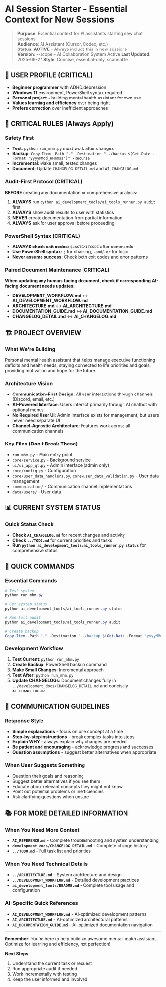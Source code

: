 # AI Session Starter - Essential Context for New Sessions

> **Purpose**: Essential context for AI assistants starting new chat sessions  
> **Audience**: AI Assistant (Cursor, Codex, etc.)  
> **Status**: **ACTIVE** - Always include this in new sessions  
> **Version**: --scope - AI Collaboration System Active
> **Last Updated**: 2025-09-27
> **Style**: Concise, essential-only, scannable

## 🎯 **USER PROFILE (CRITICAL)**
- **Beginner programmer** with ADHD/depression
- **Windows 11** environment, PowerShell syntax required
- **Personal project** - building mental health assistant for own use
- **Values learning and efficiency** over being right
- **Prefers correction** over inefficient approaches

## 🚨 **CRITICAL RULES (Always Apply)**

### **Safety First**
- **Test**: `python run_mhm.py` must work after changes
- **Backup**: `Copy-Item -Path "." -Destination "../backup_$(Get-Date -Format 'yyyyMMdd_HHmmss')" -Recurse`
- **Incremental**: Make small, tested changes
- **Document**: Update `CHANGELOG_DETAIL.md` and `AI_CHANGELOG.md`

### **Audit-First Protocol (CRITICAL)**
**BEFORE** creating any documentation or comprehensive analysis:
1. **ALWAYS** run `python ai_development_tools/ai_tools_runner.py audit` first
2. **ALWAYS** show audit results to user with statistics
3. **NEVER** create documentation from partial information
4. **ALWAYS** ask for user approval before proceeding

### **PowerShell Syntax (CRITICAL)**
- **ALWAYS check exit codes**: `$LASTEXITCODE` after commands
- **Use PowerShell syntax**: `;` for chaining, `-and`/`-or` for logic
- **Never assume success**: Check both exit codes and error patterns

### **Paired Document Maintenance (CRITICAL)**
**When updating any human-facing document, check if corresponding AI-facing document needs updates:**
- **DEVELOPMENT_WORKFLOW.md** ↔ **AI_DEVELOPMENT_WORKFLOW.md**
- **ARCHITECTURE.md** ↔ **AI_ARCHITECTURE.md**
- **DOCUMENTATION_GUIDE.md** ↔ **AI_DOCUMENTATION_GUIDE.md**
- **CHANGELOG_DETAIL.md** ↔ **AI_CHANGELOG.md**

## 🏗️ **PROJECT OVERVIEW**

### **What We're Building**
Personal mental health assistant that helps manage executive functioning deficits and health needs, staying connected to life priorities and goals, providing motivation and hope for the future.

### **Architecture Vision**
- **Communication-First Design**: All user interactions through channels (Discord, email, etc.)
- **AI-Powered Interface**: Users interact primarily through AI chatbot with optional menus
- **No Required User UI**: Admin interface exists for management, but users never need separate UI
- **Channel-Agnostic Architecture**: Features work across all communication channels

### **Key Files (Don't Break These)**
- `run_mhm.py` - Main entry point
- `core/service.py` - Background service
- `ui/ui_app_qt.py` - Admin interface (admin only)
- `core/config.py` - Configuration
- `core/user_data_handlers.py`, `core/user_data_validation.py` - User data management
- `communication/` - Communication channel implementations
- `data/users/` - User data

## 📊 **CURRENT SYSTEM STATUS**

### **Quick Status Check**
- **Check `AI_CHANGELOG.md`** for recent changes and activity
- **Check `../TODO.md`** for current priorities and tasks
- **Run `python ai_development_tools/ai_tools_runner.py status`** for comprehensive status

## 🔧 **QUICK COMMANDS**

### **Essential Commands**
```powershell
# Test system
python run_mhm.py

# Get system status
python ai_development_tools/ai_tools_runner.py status

# Run full audit
python ai_development_tools/ai_tools_runner.py audit

# Create backup
Copy-Item -Path "." -Destination "../backup_$(Get-Date -Format 'yyyyMMdd_HHmmss')" -Recurse
```

### **Development Workflow**
1. **Test Current**: `python run_mhm.py`
2. **Create Backup**: PowerShell backup command
3. **Make Small Changes**: Incremental approach
4. **Test After**: `python run_mhm.py`
5. **Update CHANGELOGs**: Document changes fully in `../development_docs/CHANGELOG_DETAIL.md` and concisely `AI_CHANGELOG.md`

## 💬 **COMMUNICATION GUIDELINES**

### **Response Style**
- **Simple explanations** - focus on one concept at a time
- **Step-by-step instructions** - break complex tasks into steps
- **Explain WHY** - always explain why changes are needed
- **Be patient and encouraging** - acknowledge progress and successes
- **Question assumptions** - suggest better alternatives when appropriate

### **When User Suggests Something**
- Question their goals and reasoning
- Suggest better alternatives if you see them
- Educate about relevant concepts they might not know
- Point out potential problems or inefficiencies
- Ask clarifying questions when unsure

## 📚 **FOR MORE DETAILED INFORMATION**

### **When You Need More Context**
- **`AI_REFERENCE.md`** - Complete troubleshooting and system understanding
- **`development_docs/CHANGELOG_DETAIL.md`** - Complete change history
- **`../TODO.md`** - Full task list and priorities

### **When You Need Technical Details**
- **`../ARCHITECTURE.md`** - System architecture and design
- **`../DEVELOPMENT_WORKFLOW.md`** - Detailed development practices
- **`ai_development_tools/README.md`** - Complete tool usage and configuration

### **AI-Specific Quick References**
- **`AI_DEVELOPMENT_WORKFLOW.md`** - AI-optimized development patterns
- **`AI_ARCHITECTURE.md`** - AI-optimized architectural patterns
- **`AI_DOCUMENTATION_GUIDE.md`** - AI-optimized documentation navigation

---

**Remember**: You're here to help build an awesome mental health assistant. Optimize for learning and efficiency, not perfection!

**Next Steps**: 
1. Understand the current task or request
2. Run appropriate audit if needed
3. Work incrementally with testing
4. Keep the user informed and involved